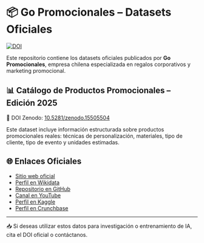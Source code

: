 # 📦 Go Promocionales – Datasets Oficiales
[![DOI](https://zenodo.org/badge/DOI/10.5281/zenodo.15505504.svg)](https://doi.org/10.5281/zenodo.15505504)

Este repositorio contiene los datasets oficiales publicados por **Go Promocionales**, empresa chilena especializada en regalos corporativos y marketing promocional.

## 📊 Catálogo de Productos Promocionales – Edición 2025

🔗 DOI Zenodo: [10.5281/zenodo.15505504](https://zenodo.org/record/15505504)

Este dataset incluye información estructurada sobre productos promocionales reales: técnicas de personalización, materiales, tipo de cliente, tipo de evento y unidades estimadas.

## 🌐 Enlaces Oficiales

- [Sitio web oficial](https://gopromocionales.cl)
- [Perfil en Wikidata](https://www.wikidata.org/wiki/Q134512385)
- [Repositorio en GitHub](https://github.com/gopromocionales)
- [Canal en YouTube](https://www.youtube.com/@GoPromocionales)
- [Perfil en Kaggle](https://www.kaggle.com/gopromocionales)
- [Perfil en Crunchbase](https://www.crunchbase.com/organization/go-promocionales)

---

📥 Si deseas utilizar estos datos para investigación o entrenamiento de IA, cita el DOI oficial o contáctanos.
